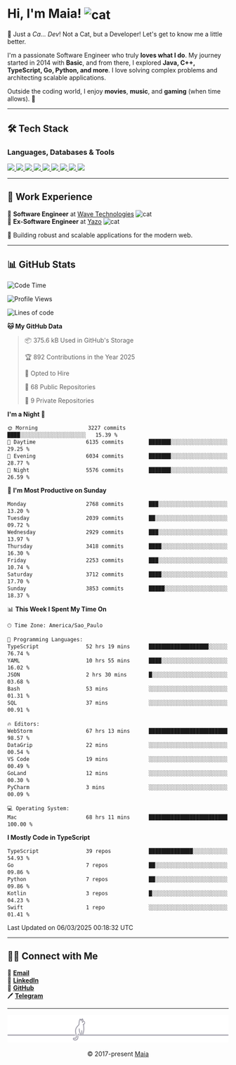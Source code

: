 <h1 align="left">Hi, I'm Maia! 
<img src="https://emojis.slackmojis.com/emojis/images/1643509834/36299/black-cat.gif?1643509834" width="50" height="60" align="center" alt="cat"/>
</h1>

🎩 Just a *Ca... Dev*! Not a Cat, but a Developer! Let's get to know me a little better.

I'm a passionate Software Engineer who truly **loves what I do**. My journey started in 2014 with **Basic**, and from there, I explored **Java, C++, TypeScript, Go, Python, and more**. I love solving complex problems and architecting scalable applications.

Outside the coding world, I enjoy **movies**, **music**, and **gaming** (when time allows). 🚀

---

## 🛠️ Tech Stack

### Languages, Databases & Tools
<p>
  <a href="https://www.typescriptlang.org">
    <img src="https://skillicons.dev/icons?i=ts" />
  </a>
  <a href="https://go.dev">
    <img src="https://skillicons.dev/icons?i=go" />
  </a>
  <a href="https://www.python.org">
    <img src="https://skillicons.dev/icons?i=python" />
  </a>
  <a href="https://gradle.org">
    <img src="https://skillicons.dev/icons?i=gradle" />
  </a>
  <a href="https://redis.io">
    <img src="https://skillicons.dev/icons?i=redis" />
  </a>
  <a href="https://www.mongodb.com">
    <img src="https://skillicons.dev/icons?i=mongodb" />
  </a>
  <a href="https://nodejs.org">
    <img src="https://skillicons.dev/icons?i=nodejs" />
  </a>
  <a href="https://www.javascript.com">
    <img src="https://skillicons.dev/icons?i=js" />
  </a>
  <a href="https://www.docker.com">
    <img src="https://skillicons.dev/icons?i=docker" />
  </a>
</p>

---

## 💼 Work Experience

🔹 **Software Engineer** at [Wave Technologies](https://www.linkedin.com/company/wave-technologies-oficial/)   <img src="https://media.giphy.com/media/WUlplcMpOCEmTGBtBW/giphy.gif" width="30" alt="cat"> <br>
🔹 **Ex-Software Engineer** at [Yazo](https://yazo.com.br/) <img src="https://media.giphy.com/media/WUlplcMpOCEmTGBtBW/giphy.gif" width="30" alt="cat"> <br>

🚀 Building robust and scalable applications for the modern web.

---

## 📊 GitHub Stats

<!--START_SECTION:waka-->
![Code Time](http://img.shields.io/badge/Code%20Time-5%2C456%20hrs%2030%20mins-blue)

![Profile Views](http://img.shields.io/badge/Profile%20Views-0-blue)

![Lines of code](https://img.shields.io/badge/From%20Hello%20World%20I%27ve%20Written-6.6%20million%20lines%20of%20code-blue)

**🐱 My GitHub Data** 

> 📦 375.6 kB Used in GitHub's Storage 
 > 
> 🏆 892 Contributions in the Year 2025
 > 
> 💼 Opted to Hire
 > 
> 📜 68 Public Repositories 
 > 
> 🔑 9 Private Repositories 
 > 
**I'm a Night 🦉** 

```text
🌞 Morning                3227 commits        ████░░░░░░░░░░░░░░░░░░░░░   15.39 % 
🌆 Daytime                6135 commits        ███████░░░░░░░░░░░░░░░░░░   29.25 % 
🌃 Evening                6034 commits        ███████░░░░░░░░░░░░░░░░░░   28.77 % 
🌙 Night                  5576 commits        ███████░░░░░░░░░░░░░░░░░░   26.59 % 
```
📅 **I'm Most Productive on Sunday** 

```text
Monday                   2768 commits        ███░░░░░░░░░░░░░░░░░░░░░░   13.20 % 
Tuesday                  2039 commits        ██░░░░░░░░░░░░░░░░░░░░░░░   09.72 % 
Wednesday                2929 commits        ███░░░░░░░░░░░░░░░░░░░░░░   13.97 % 
Thursday                 3418 commits        ████░░░░░░░░░░░░░░░░░░░░░   16.30 % 
Friday                   2253 commits        ███░░░░░░░░░░░░░░░░░░░░░░   10.74 % 
Saturday                 3712 commits        ████░░░░░░░░░░░░░░░░░░░░░   17.70 % 
Sunday                   3853 commits        █████░░░░░░░░░░░░░░░░░░░░   18.37 % 
```


📊 **This Week I Spent My Time On** 

```text
🕑︎ Time Zone: America/Sao_Paulo

💬 Programming Languages: 
TypeScript               52 hrs 19 mins      ███████████████████░░░░░░   76.74 % 
YAML                     10 hrs 55 mins      ████░░░░░░░░░░░░░░░░░░░░░   16.02 % 
JSON                     2 hrs 30 mins       █░░░░░░░░░░░░░░░░░░░░░░░░   03.68 % 
Bash                     53 mins             ░░░░░░░░░░░░░░░░░░░░░░░░░   01.31 % 
SQL                      37 mins             ░░░░░░░░░░░░░░░░░░░░░░░░░   00.91 % 

🔥 Editors: 
WebStorm                 67 hrs 13 mins      █████████████████████████   98.57 % 
DataGrip                 22 mins             ░░░░░░░░░░░░░░░░░░░░░░░░░   00.54 % 
VS Code                  19 mins             ░░░░░░░░░░░░░░░░░░░░░░░░░   00.49 % 
GoLand                   12 mins             ░░░░░░░░░░░░░░░░░░░░░░░░░   00.30 % 
PyCharm                  3 mins              ░░░░░░░░░░░░░░░░░░░░░░░░░   00.09 % 

💻 Operating System: 
Mac                      68 hrs 11 mins      █████████████████████████   100.00 % 
```

**I Mostly Code in TypeScript** 

```text
TypeScript               39 repos            ██████████████░░░░░░░░░░░   54.93 % 
Go                       7 repos             ██░░░░░░░░░░░░░░░░░░░░░░░   09.86 % 
Python                   7 repos             ██░░░░░░░░░░░░░░░░░░░░░░░   09.86 % 
Kotlin                   3 repos             █░░░░░░░░░░░░░░░░░░░░░░░░   04.23 % 
Swift                    1 repo              ░░░░░░░░░░░░░░░░░░░░░░░░░   01.41 % 
```




 Last Updated on 06/03/2025 00:18:32 UTC
<!--END_SECTION:waka-->

---

## 👯‍👨 Connect with Me
📧 **[Email](mailto:gabrielmaialva33@gmail.com)**  
🔗 **[LinkedIn](https://www.linkedin.com/in/gabriel-maia-183984239)**  
🐙 **[GitHub](https://github.com/gabrielmaialva33)**  
🖊 **[Telegram](https://t.me/sr_mrootx)**

---

<p align="center"><img src="https://raw.githubusercontent.com/gabrielmaialva33/gabrielmaialva33/master/assets/gray0_ctp_on_line.svg?sanitize=true" /></p>
<p align="center">&copy; 2017-present <a href="https://github.com/gabrielmaialva33/" target="_blank">Maia</a></p>
